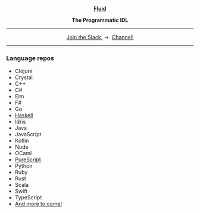 <p align="center">
  <a href="https://www.fluid-idl.org/">
    <b>Fluid</b>
  </a>
</p>


<p align="center">
  <b>The Programmatic IDL</b>
</p>

<hr />

<p align="center">
  <a href="http://slack.httpapis.com">
    Join the Slack
  </a>
  &nbsp;->&nbsp;
  <a href="https://httpapis.slack.com/messages/C80SNUPMM">Channel!</a>
</p>

<hr />

### Language repos

* Clojure
* Crystal
* C++
* C#
* Elm
* F#
* Go
* [Haskell](https://github.com/jxv/fluid-haskell)
* Idris
* Java
* JavaScript
* Kotlin
* Node
* OCaml
* [PureScript](https://github.com/jxv/fluid-purescript)
* Python
* Ruby
* Rust
* Scala
* Swift
* TypeScript
* [And more to come!](https://github.com/jxv/fluid/blob/master/targets.txt)
